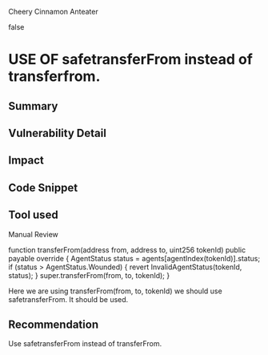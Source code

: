 Cheery Cinnamon Anteater

false

# USE OF safetransferFrom  instead of  transferfrom.
## Summary

## Vulnerability Detail

## Impact

## Code Snippet

## Tool used

Manual Review

 function transferFrom(address from, address to, uint256 tokenId) public payable override {
        AgentStatus status = agents[agentIndex(tokenId)].status;
        if (status > AgentStatus.Wounded) {
            revert InvalidAgentStatus(tokenId, status);
        }
        super.transferFrom(from, to, tokenId);
    }

Here we are using transferFrom(from, to, tokenId)  we should use safetransferFrom. It should be used.


## Recommendation
Use safetransferFrom instead of transferFrom.
